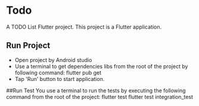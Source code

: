 # Todo

A TODO List Flutter project.
This project is a Flutter application.

## Run Project
- Open project by Android studio
- Use a terminal to get dependencies libs from the root of the project by following command:
	flutter pub get
- Tap 'Run' button to start application.

##Run Test
You use a terminal to run the tests by executing the following command from the root of the project:
	flutter test
	flutter test integration_test
